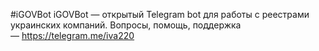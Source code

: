 #iGOVBot 
iGOVBot — открытый Telegram bot для работы с реестрами украинских компаний. Вопросы, помощь, поддержка — https://telegram.me/iva220
